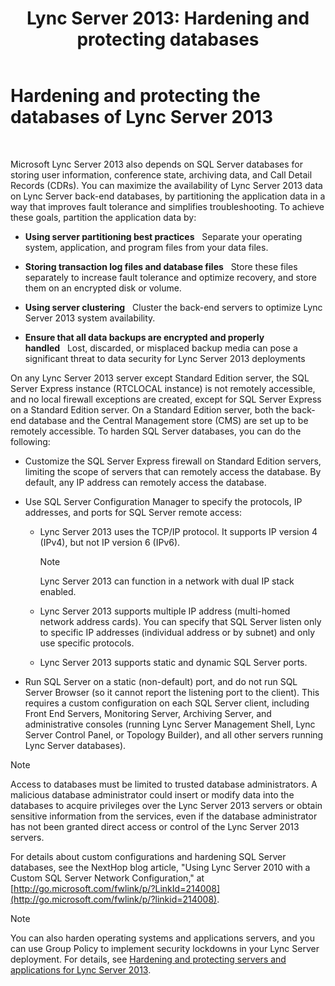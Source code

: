 ﻿---
title: 'Lync Server 2013: Hardening and protecting databases'
TOCTitle: Hardening and protecting the databases of Lync Server 2013
ms:assetid: 6953e721-3511-4235-b848-51bab093dc89
ms:mtpsurl: https://technet.microsoft.com/en-us/library/Dn518330(v=OCS.15)
ms:contentKeyID: 62625490
ms.date: 07/23/2014
mtps_version: v=OCS.15
---

# Hardening and protecting the databases of Lync Server 2013

 


Microsoft Lync Server 2013 also depends on SQL Server databases for storing user information, conference state, archiving data, and Call Detail Records (CDRs). You can maximize the availability of Lync Server 2013 data on Lync Server back-end databases, by partitioning the application data in a way that improves fault tolerance and simplifies troubleshooting. To achieve these goals, partition the application data by:

  - **Using server partitioning best practices**   Separate your operating system, application, and program files from your data files.

  - **Storing transaction log files and database files**   Store these files separately to increase fault tolerance and optimize recovery, and store them on an encrypted disk or volume.

  - **Using server clustering**   Cluster the back-end servers to optimize Lync Server 2013 system availability.

  - **Ensure that all data backups are encrypted and properly handled**   Lost, discarded, or misplaced backup media can pose a significant threat to data security for Lync Server 2013 deployments

On any Lync Server 2013 server except Standard Edition server, the SQL Server Express instance (RTCLOCAL instance) is not remotely accessible, and no local firewall exceptions are created, except for SQL Server Express on a Standard Edition server. On a Standard Edition server, both the back-end database and the Central Management store (CMS) are set up to be remotely accessible. To harden SQL Server databases, you can do the following:

  - Customize the SQL Server Express firewall on Standard Edition servers, limiting the scope of servers that can remotely access the database. By default, any IP address can remotely access the database.

  - Use SQL Server Configuration Manager to specify the protocols, IP addresses, and ports for SQL Server remote access:
    
      - Lync Server 2013 uses the TCP/IP protocol. It supports IP version 4 (IPv4), but not IP version 6 (IPv6).
        

        > [!NOTE]
        > Lync Server 2013 can function in a network with dual IP stack enabled.

    
      - Lync Server 2013 supports multiple IP address (multi-homed network address cards). You can specify that SQL Server listen only to specific IP addresses (individual address or by subnet) and only use specific protocols.
    
      - Lync Server 2013 supports static and dynamic SQL Server ports.

  - Run SQL Server on a static (non-default) port, and do not run SQL Server Browser (so it cannot report the listening port to the client). This requires a custom configuration on each SQL Server client, including Front End Servers, Monitoring Server, Archiving Server, and administrative consoles (running Lync Server Management Shell, Lync Server Control Panel, or Topology Builder), and all other servers running Lync Server databases).


> [!NOTE]
> Access to databases must be limited to trusted database administrators. A malicious database administrator could insert or modify data into the databases to acquire privileges over the Lync Server 2013 servers or obtain sensitive information from the services, even if the database administrator has not been granted direct access or control of the Lync Server 2013 servers.



For details about custom configurations and hardening SQL Server databases, see the NextHop blog article, "Using Lync Server 2010 with a Custom SQL Server Network Configuration," at [http://go.microsoft.com/fwlink/p/?LinkId=214008](http://go.microsoft.com/fwlink/p/?linkid=214008).


> [!NOTE]
> You can also harden operating systems and applications servers, and you can use Group Policy to implement security lockdowns in your Lync Server deployment. For details, see <A href="lync-server-2013-hardening-and-protecting-servers-and-applications.md">Hardening and protecting servers and applications for Lync Server 2013</A>.



